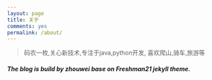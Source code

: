 ```yaml
---
layout: page
title: 关于
comments: yes
permalink: /about/
---
```


> 码农一枚,关心新技术,专注于java,python开发, 喜欢爬山,骑车,旅游等

##### The blog is build by zhouwei base on Freshman21 jekyll theme.
